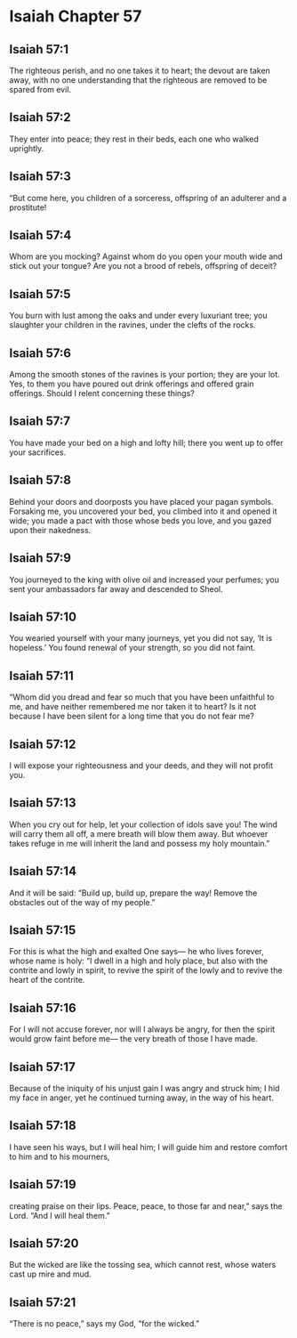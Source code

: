 # Isaiah Chapter 57

## Isaiah 57:1
The righteous perish, and no one takes it to heart; the devout are taken away, with no one understanding that the righteous are removed to be spared from evil.

## Isaiah 57:2
They enter into peace; they rest in their beds, each one who walked uprightly.

## Isaiah 57:3
“But come here, you children of a sorceress, offspring of an adulterer and a prostitute!

## Isaiah 57:4
Whom are you mocking? Against whom do you open your mouth wide and stick out your tongue? Are you not a brood of rebels, offspring of deceit?

## Isaiah 57:5
You burn with lust among the oaks and under every luxuriant tree; you slaughter your children in the ravines, under the clefts of the rocks.

## Isaiah 57:6
Among the smooth stones of the ravines is your portion; they are your lot. Yes, to them you have poured out drink offerings and offered grain offerings. Should I relent concerning these things?

## Isaiah 57:7
You have made your bed on a high and lofty hill; there you went up to offer your sacrifices.

## Isaiah 57:8
Behind your doors and doorposts you have placed your pagan symbols. Forsaking me, you uncovered your bed, you climbed into it and opened it wide; you made a pact with those whose beds you love, and you gazed upon their nakedness.

## Isaiah 57:9
You journeyed to the king with olive oil and increased your perfumes; you sent your ambassadors far away and descended to Sheol.

## Isaiah 57:10
You wearied yourself with your many journeys, yet you did not say, ‘It is hopeless.’ You found renewal of your strength, so you did not faint.

## Isaiah 57:11
“Whom did you dread and fear so much that you have been unfaithful to me, and have neither remembered me nor taken it to heart? Is it not because I have been silent for a long time that you do not fear me?

## Isaiah 57:12
I will expose your righteousness and your deeds, and they will not profit you.

## Isaiah 57:13
When you cry out for help, let your collection of idols save you! The wind will carry them all off, a mere breath will blow them away. But whoever takes refuge in me will inherit the land and possess my holy mountain.”

## Isaiah 57:14
And it will be said: “Build up, build up, prepare the way! Remove the obstacles out of the way of my people.”

## Isaiah 57:15
For this is what the high and exalted One says— he who lives forever, whose name is holy: “I dwell in a high and holy place, but also with the contrite and lowly in spirit, to revive the spirit of the lowly and to revive the heart of the contrite.

## Isaiah 57:16
For I will not accuse forever, nor will I always be angry, for then the spirit would grow faint before me— the very breath of those I have made.

## Isaiah 57:17
Because of the iniquity of his unjust gain I was angry and struck him; I hid my face in anger, yet he continued turning away, in the way of his heart.

## Isaiah 57:18
I have seen his ways, but I will heal him; I will guide him and restore comfort to him and to his mourners,

## Isaiah 57:19
creating praise on their lips. Peace, peace, to those far and near,” says the Lord. “And I will heal them.”

## Isaiah 57:20
But the wicked are like the tossing sea, which cannot rest, whose waters cast up mire and mud.

## Isaiah 57:21
“There is no peace,” says my God, “for the wicked.”
